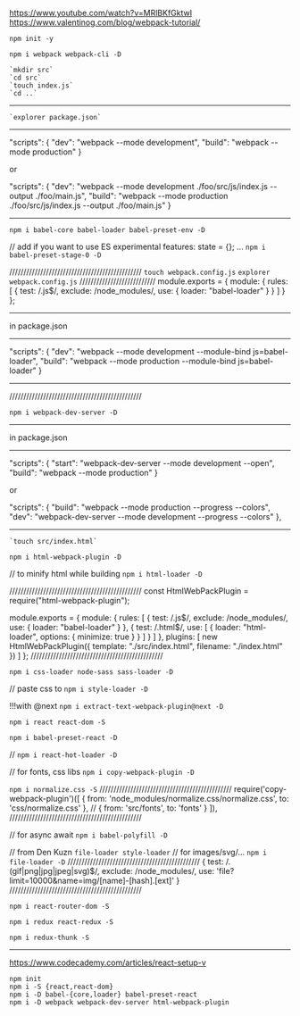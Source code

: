 https://www.youtube.com/watch?v=MRlBKfGktwI
https://www.valentinog.com/blog/webpack-tutorial/


`npm init -y`

`npm i webpack webpack-cli -D`

	`mkdir src`
	`cd src`
	`touch index.js`
	`cd ..`

***********************************************
	`explorer package.json`
**************

"scripts": {
  "dev": "webpack --mode development",
  "build": "webpack --mode production"
}

or

"scripts": {
  "dev": "webpack --mode development ./foo/src/js/index.js --output ./foo/main.js",
  "build": "webpack --mode production ./foo/src/js/index.js --output ./foo/main.js"
}

**************************************


`npm i babel-core babel-loader babel-preset-env -D`


// add if you want to use ES experimental features: state = {}; ...
`npm i babel-preset-stage-0 -D`


///////////////////////////////////////////////
	`touch webpack.config.js`
	`explorer webpack.config.js`
///////////////////////////
module.exports = {
  module: {
    rules: [
      {
        test: /\.js$/,
        exclude: /node_modules/,
        use: {
          loader: "babel-loader"
        }
      }
    ]
  }
};
***************
in package.json
******************
"scripts": {
    "dev": "webpack --mode development --module-bind js=babel-loader",
    "build": "webpack --mode production --module-bind js=babel-loader"
  }
******************
///////////////////////////////////////////////



`npm i webpack-dev-server -D`

***************
in package.json
******************
"scripts": {
  "start": "webpack-dev-server --mode development --open",
  "build": "webpack --mode production"
}

or

"scripts": {
  "build": "webpack --mode production --progress --colors",
  "dev": "webpack-dev-server --mode development --progress --colors"
},

******************


	`touch src/index.html`


`npm i html-webpack-plugin -D`

// to minify html while building
	`npm i html-loader -D`

///////////////////////////////////////////////
const HtmlWebPackPlugin = require("html-webpack-plugin");

module.exports = {
  module: {
    rules: [
      {
        test: /\.js$/,
        exclude: /node_modules/,
        use: {
          loader: "babel-loader"
        }
      },
      {
        test: /\.html$/,
        use: [
          {
            loader: "html-loader",
            options: { minimize: true }
          }
        ]
      }
    ]
  },
  plugins: [
    new HtmlWebPackPlugin({
      template: "./src/index.html",
      filename: "./index.html"
    })
  ]
};
///////////////////////////////////////////////

`npm i css-loader node-sass sass-loader -D`

// paste css to <head>
	`npm i style-loader -D`


!!!with @next
`npm i extract-text-webpack-plugin@next -D`


`npm i react react-dom -S`

`npm i babel-preset-react -D`

// `npm i react-hot-loader -D`


// for fonts, css libs
`npm i copy-webpack-plugin -D`


`npm i normalize.css -S`
///////////////////////////////////////////////
    require('copy-webpack-plugin')([
      { from: 'node_modules/normalize.css/normalize.css', to: 'css/normalize.css' },
      // { from: 'src/fonts', to: 'fonts' }
    ]),
///////////////////////////////////////////////


// for async await
	`npm i babel-polyfill -D`


// from Den Kuzn `file-loader style-loader`
// for images/svg/...
`npm i file-loader -D`
///////////////////////////////////////////////
      {
        test: /\.(gif|png|jpg|jpeg|svg)$/,
        exclude: /node_modules/,
        use: 'file?limit=10000&name=img/[name]-[hash].[ext]'
      }
///////////////////////////////////////////////


`npm i react-router-dom -S`


`npm i redux react-redux -S`

`npm i redux-thunk -S`

**********************************
https://www.codecademy.com/articles/react-setup-v
```
npm init
npm i -S {react,react-dom}
npm i -D babel-{core,loader} babel-preset-react
npm i -D webpack webpack-dev-server html-webpack-plugin
```